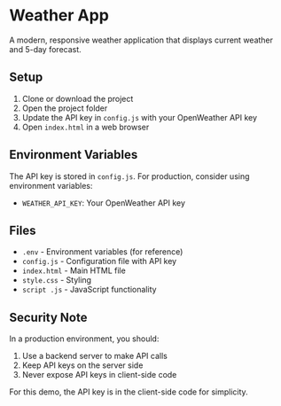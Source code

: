 # Weather App

A modern, responsive weather application that displays current weather and 5-day forecast.

## Setup

1. Clone or download the project
2. Open the project folder
3. Update the API key in `config.js` with your OpenWeather API key
4. Open `index.html` in a web browser

## Environment Variables

The API key is stored in `config.js`. For production, consider using environment variables:

- `WEATHER_API_KEY`: Your OpenWeather API key

## Files

- `.env` - Environment variables (for reference)
- `config.js` - Configuration file with API key
- `index.html` - Main HTML file
- `style.css` - Styling
- `script .js` - JavaScript functionality

## Security Note

In a production environment, you should:
1. Use a backend server to make API calls
2. Keep API keys on the server side
3. Never expose API keys in client-side code

For this demo, the API key is in the client-side code for simplicity.
